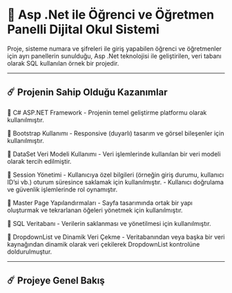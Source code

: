 # 🚀 Asp .Net ile Öğrenci ve Öğretmen Panelli Dijital Okul Sistemi

Proje, sisteme numara ve şifreleri ile giriş yapabilen öğrenci ve öğretmenler için ayrı panellerin sunulduğu, Asp .Net teknolojisi ile geliştirilen, 
veri tabanı olarak SQL kullanılan örnek bir projedir.

-----

## ☄️ Projenin Sahip Olduğu Kazanımlar

🌟 C# ASP.NET Framework
    - Projenin temel geliştirme platformu olarak kullanılmıştır.
    
🌟 Bootstrap Kullanımı
    - Responsive (duyarlı) tasarım ve görsel bileşenler için kullanılmıştır.
    
🌟 DataSet Veri Modeli Kullanımı
    - Veri işlemlerinde kullanılan bir veri modeli olarak tercih edilmiştir.
    
🌟 Session Yönetimi
    - Kullanıcıya özel bilgileri (örneğin giriş durumu, kullanıcı ID’si vb.) oturum süresince saklamak için kullanılmıştır.
    - Kullanıcı doğrulama ve güvenlik işlemlerinde rol oynamıştır.
    
🌟 Master Page Yapılandırmaları
    - Sayfa tasarımında ortak bir yapı oluşturmak ve tekrarlanan öğeleri yönetmek için kullanılmıştır.
    
🌟 SQL Veritabanı
    - Verilerin saklanması ve yönetilmesi için kullanılmıştır.
    
🌟 DropdownList ve Dinamik Veri Çekme
    - Veritabanından veya başka bir veri kaynağından dinamik olarak veri çekilerek DropdownList kontrolüne doldurulmuştur.


-----

## ☄️ Projeye Genel Bakış



